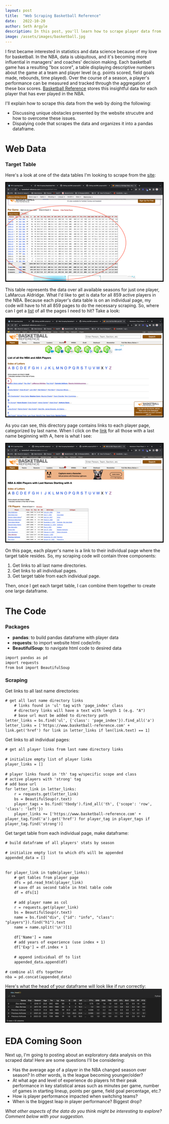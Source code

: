 ```yaml
---
layout: post
title:  "Web Scraping Basketball Reference"
date:   2022-10-20
author: Seth Argyle
description: In this post, you'll learn how to scrape player data from basketball-reference.com using Python.
image: /assets/images/basketball.jpg
---
```


I first became interested in statistics and data science because of my love for basketball. In the NBA, data is ubiquitous, and it's becoming more influential in managers' and coaches' decision making. Each basketball game has a resulting "box score", a table displaying descriptive numbers about the game at a team and player level (e.g. points scored, field goals made, rebounds, time played). Over the course of a season, a player's performance can be measured and tracked through the aggregation of these box scores. [Basketball Reference](https://www.basketball-reference.com) stores this insightful data for each player that has ever played in the NBA.

I'll explain how to scrape this data from the web by doing the following:
- Discussing unique obstacles presented by the website strucutre and how to overcome these issues.
- Dispalying code that scrapes the data and organizes it into a pandas dataframe.

# Web Data
### Target Table
Here's a look at one of the data tables I'm looking to scrape from the [site](https://www.basketball-reference.com/players/a/aldrila01.html):

<kbd>
<img src="https://raw.githubusercontent.com/shargyle/stat386-projects/main/assets/images/Web-Scraping-Basketball-Reference/target_table.png" alt="target table" style="border: 3px solid black"/>
</kbd>
    
This table represents the data over all available seasons for just one player, LaMarcus Aldridge. What I'd like to get is data for all 859 active players in the NBA. Because each player's data table is on an individual page, my code will have to hit all 859 pages to do the necessary scraping. So, where can I get a [list](https://www.basketball-reference.com/players/) of all the pages I need to hit? Take a look:

<kbd>
<img src="https://raw.githubusercontent.com/shargyle/stat386-projects/main/assets/images/Web-Scraping-Basketball-Reference/directory.png" alt="directory" style="border: 3px solid black"/>
</kbd>
    
As you can see, this directory page contains links to each player page, categorized by last name. When I click on the [link](https://www.basketball-reference.com/players/a/) for all those with a last name beginning with A, here is what I see:

<kbd>
    <img src="https://raw.githubusercontent.com/shargyle/stat386-projects/main/assets/images/Web-Scraping-Basketball-Reference/players.png" alt="players list" style="border: 3px solid black"/>
</kbd>

On this page, each player's name is a link to their individual page where the target table resides. So, my scraping code will contain three components:
1. Get links to all last name directories.
2. Get links to all individual pages.
3. Get target table from each individual page.

Then, once I get each target table, I can combine them together to create one large dataframe.

# The Code
### Packages
- **pandas**: to build pandas dataframe with player data
- **requests**: to import website html code/info
- **BeautifulSoup**: to navigate html code to desired data

```
import pandas as pd
import requests
from bs4 import BeautifulSoup
```
### Scraping
Get links to all last name directories:
```
# get all last name directory links
    # links found in 'ul' tag with 'page_index' class
    # directory links will have a text with length 1 (e.g. "A")
    # base url must be added to directory path
letter_links = bs.find('ul', {'class': 'page_index'}).find_all('a')
letter_links = ['https://www.basketball-reference.com' + link.get('href') for link in letter_links if len(link.text) == 1]
```
Get links to all individual pages:
```
# get all player links from last name directory links

# initialize empty list of player links
player_links = []

# player links found in 'th' tag w/specific scope and class
# active players with 'strong' tag
# add base url
for letter_link in letter_links:
    r = requests.get(letter_link)
    bs = BeautifulSoup(r.text)
    player_tags = bs.find('tbody').find_all('th', {'scope': 'row', 'class': 'left'})
    player_links += ['https://www.basketball-reference.com' + player_tag.find('a').get('href') for player_tag in player_tags if player_tag.find('strong')]
```
Get target table from each individual page, make dataframe:
```
# build dataframe of all players' stats by season

# initialize empty list to which dfs will be appended
appended_data = []


for player_link in tqdm(player_links):
    # get tables from player page
    dfs = pd.read_html(player_link)
    # save df as second table in html table code
    df = dfs[1]

    # add player name as col
    r = requests.get(player_link)
    bs = BeautifulSoup(r.text)
    name = bs.find("div", {"id": "info", "class": "players"}).find("h1").text
    name = name.split('\n')[1]

    df['Name'] = name
    # add years of experience (use index + 1)
    df['Exp'] = df.index + 1

    # append individual df to list
    appended_data.append(df)

# combine all dfs together
nba = pd.concat(appended_data)
```

Here's what the head of your dataframe will look like if run correctly:
<kbd>
    <img src="https://raw.githubusercontent.com/shargyle/stat386-projects/main/assets/images/Web-Scraping-Basketball-Reference/df.png" alt="dataframe head"/>
</kbd>

# EDA Coming Soon
Next up, I'm going to posting about an exploratory data analysis on this scraped data! Here are some questions I'll be considering:
- Has the average age of a player in the NBA changed season over season? In other words, is the league becoming younger/older?
- At what age and level of experience do players hit their peak performance in key statistical areas such as minutes per game, number of games in starting lineup, points per game, field goal percentage, etc.?
- How is player performance impacted when switching teams?
- When is the biggest leap in player performance? Biggest drop?

*What other aspects of the data do you think might be interesting to explore? Comment below with your suggestion.*


